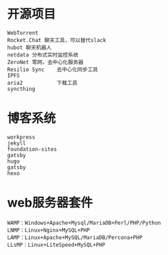 # 开源项目
    WebTorrent
    Rocket.Chat 聊天工具，可以替代slack
    hubot 聊天机器人
    netdata 分布式实时监控系统
    ZeroNet 零网，去中心化服务器
    Resilio Sync    去中心化同步工具
    IPFS
    aria2           下载工具
    syncthing
# 博客系统
    workpress
    jekyll
    foundation-sites
    gatsby
    hugo
    gatsby
    hexo
# web服务器套件
    WAMP：Windows+Apache+Mysql/MariaDB+Perl/PHP/Python
    LNMP：Linux+Nginx+MySQL+PHP
    LAMP：Linux+Apache+MySQL/MariaDB/Percona+PHP
    LLsMP：Linux+LiteSpeed+MySQL+PHP
